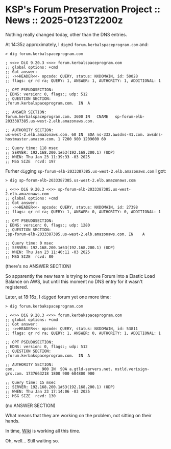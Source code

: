 # KSP's Forum Preservation Project :: News :: 2025-0123T2200z

Nothing really changed today, other than the DNS entries.

At 14:35z approximately, I `dig`ed `forum.kerbalspaceprogram.com` and:

```
> dig forum.kerbalspaceprogram.com

; <<>> DiG 9.20.3 <<>> forum.kerbalspaceprogram.com
;; global options: +cmd
;; Got answer:
;; ->>HEADER<<- opcode: QUERY, status: NXDOMAIN, id: 50028
;; flags: qr rd ra; QUERY: 1, ANSWER: 1, AUTHORITY: 1, ADDITIONAL: 1

;; OPT PSEUDOSECTION:
; EDNS: version: 0, flags:; udp: 512
;; QUESTION SECTION:
;forum.kerbalspaceprogram.com.	IN	A

;; ANSWER SECTION:
forum.kerbalspaceprogram.com. 3600 IN	CNAME	sp-forum-elb-2033387385.us-west-2.elb.amazonaws.com.

;; AUTHORITY SECTION:
us-west-2.elb.amazonaws.com. 60	IN	SOA	ns-332.awsdns-41.com. awsdns-hostmaster.amazon.com. 1 7200 900 1209600 60

;; Query time: 118 msec
;; SERVER: 192.168.200.1#53(192.168.200.1) (UDP)
;; WHEN: Thu Jan 23 11:39:33 -03 2025
;; MSG SIZE  rcvd: 197
```


Furher `dig`ging `sp-forum-elb-2033387385.us-west-2.elb.amazonaws.com` I got:

```
> dig sp-forum-elb-2033387385.us-west-2.elb.amazonaws.com

; <<>> DiG 9.20.3 <<>> sp-forum-elb-2033387385.us-west-2.elb.amazonaws.com
;; global options: +cmd
;; Got answer:
;; ->>HEADER<<- opcode: QUERY, status: NXDOMAIN, id: 27398
;; flags: qr rd ra; QUERY: 1, ANSWER: 0, AUTHORITY: 0, ADDITIONAL: 1

;; OPT PSEUDOSECTION:
; EDNS: version: 0, flags:; udp: 1280
;; QUESTION SECTION:
;sp-forum-elb-2033387385.us-west-2.elb.amazonaws.com. IN	A

;; Query time: 0 msec
;; SERVER: 192.168.200.1#53(192.168.200.1) (UDP)
;; WHEN: Thu Jan 23 11:40:11 -03 2025
;; MSG SIZE  rcvd: 80
```

(there's no ANSWER SECTION)

So apparently the new team is trying to move Forum into a Elastic Load Balance on AWS, but until this moment no DNS entry for it wasn't registered.

Later, at 18:16z, I `dig`ged forum yet one more time:

```
> dig forum.kerbakspaceprogram.com

; <<>> DiG 9.20.3 <<>> forum.kerbakspaceprogram.com
;; global options: +cmd
;; Got answer:
;; ->>HEADER<<- opcode: QUERY, status: NXDOMAIN, id: 53811
;; flags: qr rd ra; QUERY: 1, ANSWER: 0, AUTHORITY: 1, ADDITIONAL: 1

;; OPT PSEUDOSECTION:
; EDNS: version: 0, flags:; udp: 512
;; QUESTION SECTION:
;forum.kerbakspaceprogram.com.	IN	A

;; AUTHORITY SECTION:
com.			900	IN	SOA	a.gtld-servers.net. nstld.verisign-grs.com. 1737663218 1800 900 604800 900

;; Query time: 15 msec
;; SERVER: 192.168.200.1#53(192.168.200.1) (UDP)
;; WHEN: Thu Jan 23 17:14:06 -03 2025
;; MSG SIZE  rcvd: 130
```

(no ANSWER SECTION)

What means that they are working on the problem, not sitting on their hands.

In time, [Wiki](https://wiki.kerbalspaceprogram.com/) is working all this time.

Oh, well... Still waiting so.
